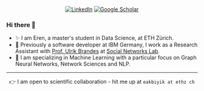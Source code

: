 <p align="center">
	<!--<a href="https://github.com/meakbiyik"><img src="https://img.shields.io/badge/-Github?style=social&logo=github&label=Github" alt="GitHub"></a>-->
	<a href="https://www.linkedin.com/in/eren-akbiyik"><img src="https://img.shields.io/badge/-Linkedin?style=social&logo=linkedin&label=Linkedin" alt="LinkedIn"></a>
	<a href="https://scholar.google.com/citations?user=pZ7AXAcAAAAJ&hl=en"><img src="https://img.shields.io/badge/-Google_Scholar?style=social&logo=google-scholar&label=Google%20Scholar" alt="Google Scholar"></a>
</p>

### Hi there 👋

- ✨ I am Eren, a master's student in Data Science, at ETH Zürich.
- 🔭 Previously a software developer at IBM Germany, I work as a Research Assistant with [Prof. Ulrik Brandes](https://scholar.google.de/citations?user=fmmZrwgAAAAJ&hl=de) at [Social Networks Lab](https://sn.ethz.ch/).
- 🌱 I am specializing in Machine Learning with a particular focus on Graph Neural Networks, Network Sciences and NLP.

---

<p align="center">
  👉 I am open to scientific collaboration - hit me up at <code>eakbiyik at ethz ch</code>
</p>
